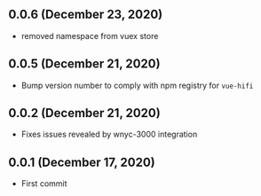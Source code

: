 ## 0.0.6 (December 23, 2020)
- removed namespace from vuex store

## 0.0.5 (December 21, 2020)
- Bump version number to comply with npm registry for `vue-hifi`

## 0.0.2 (December 21, 2020)
- Fixes issues revealed by wnyc-3000 integration

## 0.0.1 (December 17, 2020)
- First commit


